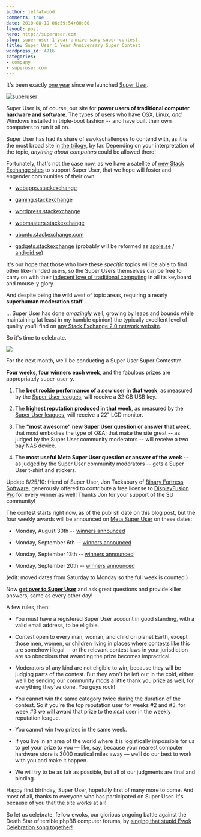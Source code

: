 ```yaml
---
author: jeffatwood
comments: true
date: 2010-08-19 06:59:54+00:00
layout: post
hero: http://superuser.com
slug: super-user-1-year-anniversary-super-contest
title: Super User 1 Year Anniversary Super Contest
wordpress_id: 4716
categories:
- company
- superuser.com
---
```



It's been exactly [one year](http://blog.stackoverflow.com/2009/08/super-user-now-public/) since we launched [Super User](http://superuser.com/).






[![superuser](http://sstatic.net/superuser/img/logo.png)](http://superuser.com)



Super User is, of course, our site for **power users of traditional computer hardware and software**. The types of users who have OSX, Linux, _and_ Windows installed in triple-boot fashion -- and have built their own computers to run it all on.



Super User has had its share of ewokschallenges to contend with, as it is the most broad site in [the trilogy](http://blog.stackoverflow.com/2009/05/the-stack-overflow-trilogy/), by far. Depending on your interpretation of the topic, _anything about computers_ could be allowed there!



Fortunately, that's not the case now, as we have a satellite of [new Stack Exchange sites](http://stackexchange.com/sites) to support Super User, that we hope will foster and engender communities of their own:







  * [webapps.stackexchange](http://webapps.stackexchange.com/)

  * [gaming.stackexchange](http://gaming.stackexchange.com/)

  * [wordpress.stackexchange](http://wordpress.stackexchange.com/)

  * [webmasters.stackexchange](http://webmasters.stackexchange.com/)

  * [ubuntu.stackexchange.com](http://ubuntu.stackexchange.com/)

  * [gadgets.stackexchange](http://gadgets.stackexchange.com/) (probably will be reformed as [apple.se](http://area51.stackexchange.com/proposals/151/apple) / [android.se](http://area51.stackexchange.com/proposals/18238/android-enthusiasts))




It's our hope that those who love these _specific_ topics will be able to find other like-minded users, so the Super Users themselves can be free to carry on with their [indecent love of traditional computing](http://www.codinghorror.com/blog/2007/01/if-loving-computers-is-wrong-i-dont-want-to-be-right.html) in all its keyboard and mouse-y glory.



And despite being the wild west of topic areas, requiring a nearly **superhuman moderation staff** …







 … Super User has done _amazingly_ well, growing by leaps and bounds while maintaining (at least in my humble opinion) the typically excellent level of quality you'll find on [any Stack Exchange 2.0 network website](http://stackexchange.com/sites).



So it's time to celebrate. 



[![](http://blog.stackoverflow.com/wp-content/uploads/the-internet-vs-research-paper.png)](http://www.ashersarlin.com/archives/2004/09/honestly_who_co.php)



For the next month, we'll be conducting a Super User Super Contesttm.



**Four weeks, four winners each week**, and the fabulous prizes are appropriately super-user-y.







  1. The **best rookie performance of a _new_ user in that week**, as measured by the [Super User leagues](http://stackexchange.com/leagues/3/week/super-user), will receive a 32 GB USB key.

  2. The **highest reputation produced in that week**, as measured by the [Super User leagues](http://stackexchange.com/leagues/3/week/super-user), will receive a 22" LCD monitor.

  3. The **"most awesome" new Super User question or answer that week**, that most embodies the type of Q&A; that make the site great -- as judged by the Super User community moderators -- will receive a two bay NAS device.

  4. The **most useful Meta Super User question or answer of the week** -- as judged by the Super User community moderators -- gets a Super User t-shirt and stickers.




Update 8/25/10: friend of Super User, Jon Tackabury of [Binary Fortress Software](http://www.binaryfortress.com/), generously offered to contribute a free license to [DisplayFusion Pro](http://www.displayfusion.com/) for every winner as well! Thanks Jon for your support of the SU community!



The contest starts right now, as of the publish date on this blog post, but the four weekly awards will be announced on [Meta Super User](http://meta.superuser.com) on these dates:







  * Monday, August 30th -- [winners announced](http://meta.superuser.com/questions/1342/super-contest-winners-week-1)

  * Monday, September 6th -- [winners announced](http://meta.superuser.com/questions/1387/super-contest-winners-week-2)

  * Monday, September 13th -- [winners announced](http://meta.superuser.com/questions/1434/super-contest-winners-week-3)

  * Monday, September 20th -- [winners announced](http://meta.superuser.com/questions/1475/super-contest-winners-week-4)




(edit: moved dates from Saturday to Monday so the full week is counted.)



Now **[get over to Super User](http://superuser.com)** and ask great questions and provide killer answers, same as every other day!



A few rules, then:







  * You must have a registered Super User account in good standing, with a valid email address, to be eligible.

  * Contest open to every man, woman, and child on planet Earth, except those men, women, or children living in places where contests like this are somehow illegal -- or the relevant contest laws in your jurisdiction are so obnoxious that awarding the prize becomes impractical.

  * Moderators of any kind are not eligible to win, because they will be judging parts of the contest. But they won't be left out in the cold, either: we'll be sending our community mods a little thank you prize as well, for everything they've done. You guys rock!

  * You cannot win the same category twice during the duration of the contest. So if you're the top reputation user for weeks #2 and #3, for week #3 we will award that prize to the _next_ user in the weekly reputation league.

  * You cannot win two prizes in the same week.

  * If you live in an area of the world where it is logistically impossible for us to get your prize to you — like, say, because your nearest computer hardware store is 3000 nautical miles away — we’ll do our best to work with you and make it happen.

  * We will try to be as fair as possible, but all of our judgments are final and binding. 




Happy first birthday, Super User, hopefully first of many more to come. And most of all, thanks to everyone who has participated on Super User. It's because of you that the site works at all!



So let us celebrate, fellow ewoks, our glorious ongoing battle against the Death Star of terrible phpBB computer forums, by [singing that stupid Ewok Celebration song together!](http://www.youtube.com/watch?v=IN62wqBdbxA)





